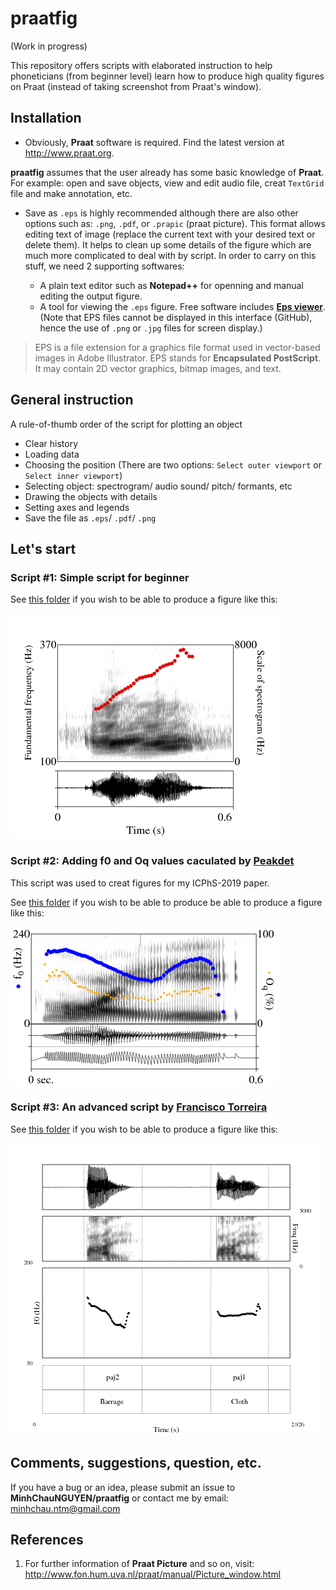 # praatfig
(Work in progress)

This repository offers scripts with elaborated instruction to help phoneticians (from beginner level) learn how to produce high quality figures on Praat (instead of taking screenshot from Praat's window). 

## Installation
- Obviously, **Praat** software is required. Find the latest version at http://www.praat.org. 

**praatfig** assumes that the user already has some basic knowledge of **Praat**. For example: open and save objects, view and edit audio file, creat `TextGrid` file and make annotation, etc.

- Save as `.eps` is highly recommended although there are also other options such as:  `.png`, `.pdf`, or `.prapic` (praat picture). This format allows editing text of image (replace the current text with your desired text or delete them). It helps to clean up some details of the figure which are much more complicated to deal with by script. In order to carry on this stuff, we need 2 supporting softwares: 

  - A plain text editor such as **Notepad++** for openning and manual editing the output figure.
  - A tool for viewing the `.eps` figure. Free software includes [**Eps viewer**](https://epsviewer.org/). (Note that EPS files cannot be displayed in this interface (GitHub), hence the use of `.png` or `.jpg` files for screen display.)

> EPS is a file extension for a graphics file format used in vector-based images in Adobe Illustrator. EPS stands for 
**Encapsulated PostScript**. It may contain 2D vector graphics, bitmap images, and text. 


## General instruction

A rule-of-thumb order of the script for plotting an object 
- Clear history
- Loading data
- Choosing the position (There are two options: `Select outer viewport` or `Select inner viewport`) 
- Selecting object: spectrogram/ audio sound/ pitch/ formants, etc
- Drawing the objects with details
- Setting axes and legends
- Save the file as `.eps`/ `.pdf`/ `.png`


## Let's start

### Script #1: Simple script for beginner 
See [this folder](https://github.com/MinhChauNGUYEN/praatfig/tree/master/Script1_Beginner) if you wish to be able to produce a figure like this:

 <img src="praatfig1.png">


### Script #2: Adding f0 and Oq values caculated by [Peakdet](https://github.com/alexis-michaud/egg/tree/master/peakdet_inter)
This script was used to creat figures for my ICPhS-2019 paper. 

See [this folder](https://github.com/MinhChauNGUYEN/praatfig/tree/master/Script2_Drawingf0-Oq) if you wish to be able to produce be able to produce a figure like this:

 <img src="praatfig2.png"> 

### Script #3: An advanced script by [Francisco Torreira](http://cgussenhoven.ruhosting.nl/wordpress/wp-content/uploads/2018/01/byCourtesy_Francisco_Torreira.txt)
See [this folder](https://github.com/MinhChauNGUYEN/praatfig/tree/master/Script3_DrawObjects_byFranciscoTorreira) if you wish to be able to produce a figure like this:

 <img src="praatfig3.png">


## Comments, suggestions, question, etc.
If you have a bug or an idea, please submit an issue to **MinhChauNGUYEN/praatfig** or contact me by email: minhchau.ntm@gmail.com 

## References
1. For further information of **Praat Picture** and so on, visit: http://www.fon.hum.uva.nl/praat/manual/Picture_window.html
